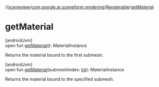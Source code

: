 //[sceneview](../../../index.md)/[com.google.ar.sceneform.rendering](../index.md)/[Renderable](index.md)/[getMaterial](get-material.md)

# getMaterial

[androidJvm]\
open fun [getMaterial](get-material.md)(): MaterialInstance

Returns the material bound to the first submesh.

[androidJvm]\
open fun [getMaterial](get-material.md)(submeshIndex: [Int](https://kotlinlang.org/api/latest/jvm/stdlib/kotlin/-int/index.html)): MaterialInstance

Returns the material bound to the specified submesh.
